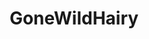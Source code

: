 ---
title: GoneWildHairy
crosslinks:
- u_imguralbumbot
- livven
- angelinacourtney
- youtubefactsbot
- AvalynJade
- ladybonersgw
- youtubot
- FrancescaOcean
- hairyassgirls
- HairyArmpits
- grool
- watchitforthecat
- HairyPussy
- gape
- anniespantiesxx
- GWNerdy
- Friskyfreckles85
- feet
- labiagw
- hairywomen
---